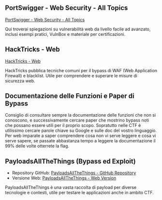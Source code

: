 ## PortSwigger - Web Security - All Topics
[PortSwigger - Web Security - All Topics](https://portswigger.net/web-security/all-topics)

Qui troverai spiegazioni su vulnerabilità web da livello facile ad avanzato, inclusi esempi pratici, VulnBox e materiale per certificazioni.

## HackTricks - Web
[HackTricks - Web](https://book.hacktricks.xyz/)

HackTricks pubblica tecniche comuni per il bypass di WAF (Web Application Firewall) e blacklist. Utile per comprendere e superare le misure di sicurezza web.

## Documentazione delle Funzioni e Paper di Bypass
Consiglio di consultare sempre la documentazione delle funzioni che non si conoscono, e successivamente cercare paper che mostrino bypass noti che possano essere utili per il proprio scopo. 
Sopratutto nelle CTF è utilissimo cercare parole chiave su Google e sulle doc del vostro linguaggio. Per web imparate a saper comprendere cosa non vi serve leggere e cosa vi serve sapere,
se passate abbastanza tempo a leggere la documentazione il 99% delle volte otterrete la flag.

## PayloadsAllTheThings (Bypass ed Exploit)
- Repository GitHub: [PayloadsAllTheThings - GitHub Repository](https://github.com/swisskyrepo/PayloadsAllTheThings/tree/master)
- Versione Web: [PayloadsAllTheThings - Web Version](https://swisskyrepo.github.io/PayloadsAllTheThings/)

PayloadsAllTheThings è una vasta raccolta di payload per diverse tecnologie e contesti, utile per testare le applicazioni anche in ambito CTF.
